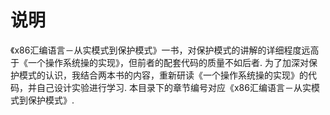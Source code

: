 # 说明

《x86汇编语言－从实模式到保护模式》一书，对保护模式的讲解的详细程度远高于《一个操作系统操的实现》，但前者的配套代码的质量不如后者. 为了加深对保护模式的认识，我结合两本书的内容，重新研读《一个操作系统操的实现》的代码，并自己设计实验进行学习. 本目录下的章节编号对应《x86汇编语言－从实模式到保护模式》.